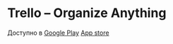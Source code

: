 Trello – Organize Anything
===

Доступно в 
[Google Play](https://play.google.com/store/apps/details?id=com.trello&hl=ru)
[App store](https://itunes.apple.com/ru/app/trello-organize-anything/id461504587?mt=8)




